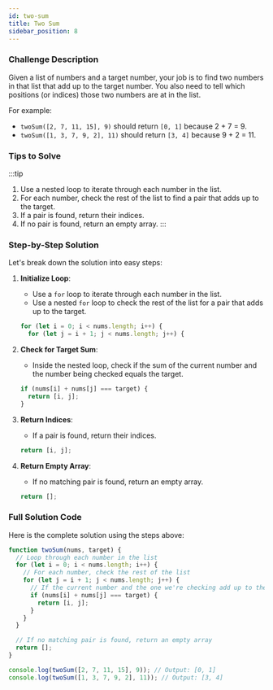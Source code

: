```yaml
---
id: two-sum
title: Two Sum
sidebar_position: 8
---
```


### Challenge Description

Given a list of numbers and a target number, your job is to find two numbers in that list that add up to the target number. You also need to tell which positions (or indices) those two numbers are at in the list.

For example:

- `twoSum([2, 7, 11, 15], 9)` should return `[0, 1]` because 2 + 7 = 9.
- `twoSum([1, 3, 7, 9, 2], 11)` should return `[3, 4]` because 9 + 2 = 11.

### Tips to Solve

:::tip

1. Use a nested loop to iterate through each number in the list.
2. For each number, check the rest of the list to find a pair that adds up to the target.
3. If a pair is found, return their indices.
4. If no pair is found, return an empty array.
   :::

### Step-by-Step Solution

Let's break down the solution into easy steps:

1. **Initialize Loop**:

   - Use a `for` loop to iterate through each number in the list.
   - Use a nested `for` loop to check the rest of the list for a pair that adds up to the target.

   ```javascript
   for (let i = 0; i < nums.length; i++) {
     for (let j = i + 1; j < nums.length; j++) {
   ```

2. **Check for Target Sum**:

   - Inside the nested loop, check if the sum of the current number and the number being checked equals the target.

   ```javascript
   if (nums[i] + nums[j] === target) {
     return [i, j];
   }
   ```

3. **Return Indices**:

   - If a pair is found, return their indices.

   ```javascript
   return [i, j];
   ```

4. **Return Empty Array**:
   - If no matching pair is found, return an empty array.
   ```javascript
   return [];
   ```

### Full Solution Code

Here is the complete solution using the steps above:

```javascript
function twoSum(nums, target) {
  // Loop through each number in the list
  for (let i = 0; i < nums.length; i++) {
    // For each number, check the rest of the list
    for (let j = i + 1; j < nums.length; j++) {
      // If the current number and the one we're checking add up to the target, return their indexes
      if (nums[i] + nums[j] === target) {
        return [i, j];
      }
    }
  }

  // If no matching pair is found, return an empty array
  return [];
}

console.log(twoSum([2, 7, 11, 15], 9)); // Output: [0, 1]
console.log(twoSum([1, 3, 7, 9, 2], 11)); // Output: [3, 4]
```
